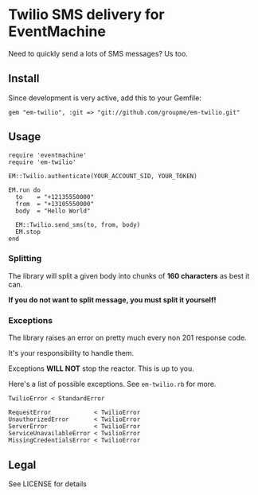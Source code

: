 # Twilio SMS delivery for EventMachine

Need to quickly send a lots of SMS messages? Us too.

## Install

Since development is very active, add this to your Gemfile:

    gem "em-twilio", :git => "git://github.com/groupme/em-twilio.git"

## Usage

    require 'eventmachine'
    require 'em-twilio'
    
    EM::Twilio.authenticate(YOUR_ACCOUNT_SID, YOUR_TOKEN)
    
    EM.run do
      to    = "+12135550000"
      from  = "+13105550000"
      body  = "Hello World"
      
      EM::Twilio.send_sms(to, from, body)
      EM.stop
    end
    
### Splitting

The library will split a given body into chunks of __160 characters__ as best
it can.

__If you do not want to split message, you must split it yourself!__

### Exceptions

The library raises an error on pretty much every non 201 response code.

It's your responsibility to handle them.

Exceptions __WILL NOT__ stop the reactor. This is up to you.

Here's a list of possible exceptions. See `em-twilio.rb` for more.

    TwilioError < StandardError

    RequestError            < TwilioError
    UnauthorizedError       < TwilioError
    ServerError             < TwilioError
    ServiceUnavailableError < TwilioError
    MissingCredentialsError < TwilioError
    
## Legal

See LICENSE for details
